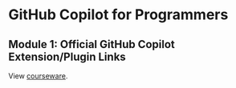# GitHub Copilot for Programmers
## Module 1: Official GitHub Copilot Extension/Plugin Links

View [courseware](../README.md#module-1-official-github-copilot-extensionplugin-links).